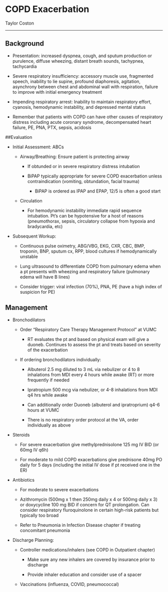 # COPD Exacerbation 

Taylor Coston

---

## Background

- Presentation: increased dyspnea, cough, and sputum production or
    purulence, diffuse wheezing, distant breath sounds, tachypnea,
    tachycardia

- Severe respiratory insufficiency: accessory muscle use, fragmented
    speech, inability to lie supine, profound diaphoresis, agitation,
    asynchrony between chest and abdominal wall with respiration,
    failure to improve with initial emergency treatment

- Impending respiratory arrest: Inability to maintain respiratory
    effort, cyanosis, hemodynamic instability, and depressed mental
    status

- Remember that patients with COPD can have other causes of
    respiratory distress including acute coronary syndrome,
    decompensated heart failure, PE, PNA, PTX, sepsis, acidosis

##Evaluation

- Initial Assessment: ABCs

    - Airway/Breathing: Ensure patient is protecting airway

        - If obtunded or in severe respiratory distress intubation

        - BiPAP typically appropriate for severe COPD exacerbation unless
            contraindication (vomiting, obtundation, facial trauma)

            - BiPAP is ordered as IPAP and EPAP, 12/5 is often a good
                start

    - Circulation

        - For hemodynamic instability immediate rapid sequence intubation.
            Pt’s can be hypotensive for a host of reasons (pneumothorax,
            sepsis, circulatory collapse from hypoxia and bradycardia, etc)

- Subsequent Workup:

    - Continuous pulse oximetry, ABG/VBG, EKG, CXR, CBC, BMP, troponin,
        BNP, sputum cx, RPP, blood cultures if hemodynamically unstable

    - Lung ultrasound to differentiate COPD from pulmonary edema when a pt
        presents with wheezing and respiratory failure (pulmonary edema will
        have B lines)

    - Consider trigger: viral infection (70%), PNA, PE (have a high index
        of suspicion for PE)

## Management

- Bronchodilators

    - Order “Respiratory Care Therapy Management Protocol” at VUMC

        - RT evaluates the pt and based on physical exam will give a
            duoneb. Continues to assess the pt and treats based on severity
            of the exacerbation

    - If ordering bronchodilators individually:

        - Albuterol 2.5 mg diluted to 3 mL via nebulizer or 4 to 8
            inhalations from MDI every 4 hours while awake (RT) or more
            frequently if needed

        - Ipratropium 500 mcg via nebulizer, or 4-8 inhalations from MDI
            q4 hrs while awake

        - Can additionally order Duoneb (albuterol and ipratroprium) q4-6
            hours at VUMC

        - There is no respiratory order protocol at the VA, order
            individually as above
            
- Steroids

    - For severe exacerbation give methylprednisolone 125 mg IV BID (or
        60mg IV q6h)

    - For moderate to mild COPD exacerbations give prednisone 40mg PO
        daily for 5 days (including the initial IV dose if pt received one
        in the ER)


- Antibiotics

    - For moderate to severe exacerbations

    - Azithromycin (500mg x 1 then 250mg daily x 4 or 500mg daily x 3) or
        doxycycline 100 mg BID if concern for QT prolongation. Can consider
        respiratory fluroquinolone in certain high-risk patients but
        typically too broad

    - Refer to Pneumonia in Infection Disease chapter if treating
        concomitant pneumonia

- Discharge Planning:

    - Controller medications/inhalers (see COPD in Outpatient chapter)

        - Make sure any new inhalers are covered by insurance prior to
            discharge

        - Provide inhaler education and consider use of a spacer

    - Vaccinations (influenza, COVID, pneumococcal)
